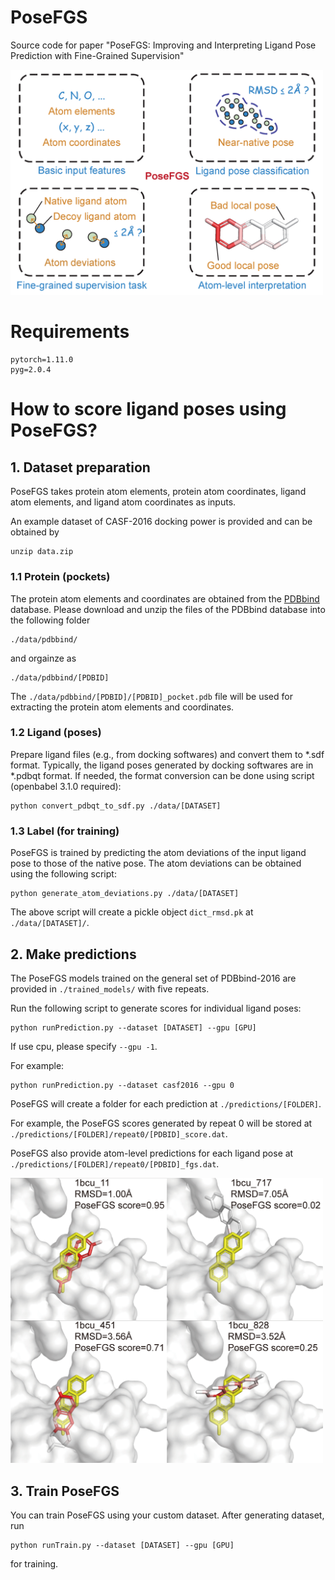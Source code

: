 # PoseFGS
Source code for paper "PoseFGS: Improving and Interpreting Ligand Pose Prediction with Fine-Grained Supervision"

<div><img width=500 src=https://github.com/tiantz17/PoseFGS/blob/main/fig/PoseFGS-novelty.png></div>

# Requirements

    pytorch=1.11.0
    pyg=2.0.4



# How to score ligand poses using PoseFGS?

## 1. Dataset preparation
PoseFGS takes protein atom elements, protein atom coordinates, ligand atom elements, and ligand atom coordinates as inputs.

An example dataset of CASF-2016 docking power is provided and can be obtained by

    unzip data.zip

### 1.1 Protein (pockets)
The protein atom elements and coordinates are obtained from the [PDBbind](http://www.pdbbind.org.cn/) database.
Please download and unzip the files of the PDBbind database into the following folder

    ./data/pdbbind/

and orgainze as

    ./data/pdbbind/[PDBID]

The ```./data/pdbbind/[PDBID]/[PDBID]_pocket.pdb``` file will be used for extracting the protein atom elements and coordinates.

### 1.2 Ligand (poses)
Prepare ligand files (e.g., from docking softwares) and convert them to *.sdf format.
Typically, the ligand poses generated by docking softwares are in *.pdbqt format.
If needed, the format conversion can be done using script (openbabel 3.1.0 required):

    python convert_pdbqt_to_sdf.py ./data/[DATASET]

### 1.3 Label (for training)
PoseFGS is trained by predicting the atom deviations of the input ligand pose to those of the native pose.
The atom deviations can be obtained using the following script:

    python generate_atom_deviations.py ./data/[DATASET]

The above script will create a pickle object ```dict_rmsd.pk``` at ```./data/[DATASET]/```.


## 2. Make predictions
The PoseFGS models trained on the general set of PDBbind-2016 are provided in ```./trained_models/``` with five repeats.

Run the following script to generate scores for individual ligand poses:

    python runPrediction.py --dataset [DATASET] --gpu [GPU]

If use cpu, please specify ```--gpu -1```.

For example:

    python runPrediction.py --dataset casf2016 --gpu 0

PoseFGS will create a folder for each prediction at ```./predictions/[FOLDER]```.

For example, the PoseFGS scores generated by repeat 0 will be stored at ```./predictions/[FOLDER]/repeat0/[PDBID]_score.dat```.

PoseFGS also provide atom-level predictions for each ligand pose at ```./predictions/[FOLDER]/repeat0/[PDBID]_fgs.dat```.

<div><img width=500 src=https://github.com/tiantz17/PoseFGS/blob/main/fig/PoseFGS-case-new.png></div>


## 3. Train PoseFGS
You can train PoseFGS using your custom dataset.
After generating dataset, run 

    python runTrain.py --dataset [DATASET] --gpu [GPU]

for training.
